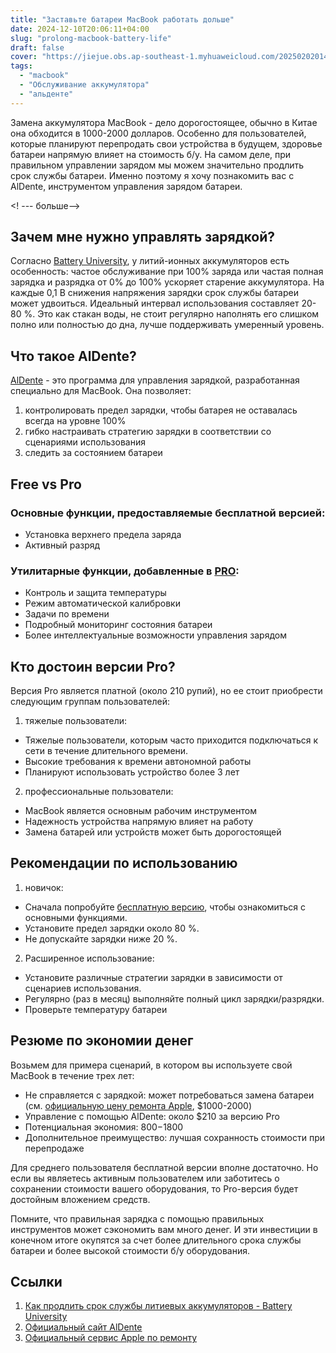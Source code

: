 ```yaml
---
title: "Заставьте батареи MacBook работать дольше"
date: 2024-12-10T20:06:11+04:00
slug: "prolong-macbook-battery-life"
draft: false
cover: "https://jiejue.obs.ap-southeast-1.myhuaweicloud.com/20250202014107426.webp"
tags:
  - "macbook"
  - "Обслуживание аккумулятора"
  - "альденте"
---
```


Замена аккумулятора MacBook - дело дорогостоящее, обычно в Китае она обходится в 1000-2000 долларов. Особенно для пользователей, которые планируют перепродать свои устройства в будущем, здоровье батареи напрямую влияет на стоимость б/у. На самом деле, при правильном управлении зарядом мы можем значительно продлить срок службы батареи. Именно поэтому я хочу познакомить вас с AlDente, инструментом управления зарядом батареи.

<! --- больше-->

## Зачем мне нужно управлять зарядкой?

Согласно [Battery University](https://batteryuniversity.com/article/bu-808-how-to-prolong-lithium-based-batteries), у литий-ионных аккумуляторов есть особенность: частое обслуживание при 100% заряда или частая полная зарядка и разрядка от 0% до 100% ускоряет старение аккумулятора. На каждые 0,1 В снижения напряжения зарядки срок службы батареи может удвоиться. Идеальный интервал использования составляет 20-80 %. Это как стакан воды, не стоит регулярно наполнять его слишком полно или полностью до дна, лучше поддерживать умеренный уровень.

## Что такое AlDente?

[AlDente](https://apphousekitchen.com/) - это программа для управления зарядкой, разработанная специально для MacBook. Она позволяет:
1. контролировать предел зарядки, чтобы батарея не оставалась всегда на уровне 100%
2. гибко настраивать стратегию зарядки в соответствии со сценариями использования
3. следить за состоянием батареи

## Free vs Pro

### Основные функции, предоставляемые бесплатной версией:
- Установка верхнего предела заряда
- Активный разряд

### Утилитарные функции, добавленные в [PRO](https://apphousekitchen.com/pricing):
- Контроль и защита температуры
- Режим автоматической калибровки
- Задачи по времени
- Подробный мониторинг состояния батареи
- Более интеллектуальные возможности управления зарядом

## Кто достоин версии Pro?

Версия Pro является платной (около 210 рупий), но ее стоит приобрести следующим группам пользователей:

1. тяжелые пользователи:
- Тяжелые пользователи, которым часто приходится подключаться к сети в течение длительного времени.
- Высокие требования к времени автономной работы
- Планируют использовать устройство более 3 лет

2. профессиональные пользователи:
- MacBook является основным рабочим инструментом
- Надежность устройства напрямую влияет на работу
- Замена батарей или устройств может быть дорогостоящей

## Рекомендации по использованию

1. новичок:
- Сначала попробуйте [бесплатную версию](https://apphousekitchen.com/), чтобы ознакомиться с основными функциями.
- Установите предел зарядки около 80 %.
- Не допускайте зарядки ниже 20 %.

2. Расширенное использование:
- Установите различные стратегии зарядки в зависимости от сценариев использования.
- Регулярно (раз в месяц) выполняйте полный цикл зарядки/разрядки.
- Проверьте температуру батареи

## Резюме по экономии денег

Возьмем для примера сценарий, в котором вы используете свой MacBook в течение трех лет:
- Не справляется с зарядкой: может потребоваться замена батареи (см. [официальную цену ремонта Apple](https://support.apple.com/mac/repair/service), $1000-2000)
- Управление с помощью AlDente: около $210 за версию Pro
- Потенциальная экономия: $800-$1800
- Дополнительное преимущество: лучшая сохранность стоимости при перепродаже

Для среднего пользователя бесплатной версии вполне достаточно. Но если вы являетесь активным пользователем или заботитесь о сохранении стоимости вашего оборудования, то Pro-версия будет достойным вложением средств.

Помните, что правильная зарядка с помощью правильных инструментов может сэкономить вам много денег. И эти инвестиции в конечном итоге окупятся за счет более длительного срока службы батареи и более высокой стоимости б/у оборудования.

## Ссылки
1. [Как продлить срок службы литиевых аккумуляторов - Battery University](https://batteryuniversity.com/article/bu-808-how-to-prolong-lithium-based-batteries)
2. [Официальный сайт AlDente](https://apphousekitchen.com/)
3. [Официальный сервис Apple по ремонту](https://support.apple.com/mac/repair/service)
